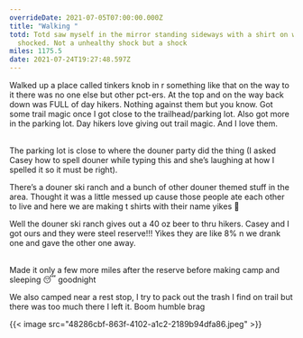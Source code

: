 ```yaml
---
overrideDate: 2021-07-05T07:00:00.000Z
title: "Walking "
totd: Totd saw myself in the mirror standing sideways with a shirt on was
  shocked. Not a unhealthy shock but a shock
miles: 1175.5
date: 2021-07-24T19:27:48.597Z
---
```

Walked up a place called tinkers knob in r something like that on the way to it there was no one else but other pct-ers. At the top and on the way back down was FULL of day hikers. Nothing against them but you know. Got some trail magic once I got close to the trailhead/parking lot. Also got more in the parking lot. Day hikers love giving out trail magic. And I love them. 

\
The parking lot is close to where the douner party did the thing (I asked Casey how to spell douner while typing this and she’s laughing at how I spelled it so it must be right). 



There’s a douner ski ranch and a bunch of other douner themed stuff in the area. Thought it was a little messed up cause those people ate each other to live and here we are making t shirts with their name yikes 😬 



Well the douner ski ranch gives out a 40 oz beer to thru hikers. Casey and I got ours and they were steel reserve!!! Yikes they are like 8% n we drank one and gave the other one away.

\
Made it only a few more miles after the reserve before making camp and sleeping 😴 goodnight 



We also camped near a rest stop, I try to pack out the trash I find on trail but there was too much there I left it. Boom humble brag



{{< image src="48286cbf-863f-4102-a1c2-2189b94dfa86.jpeg"   >}}